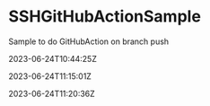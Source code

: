 # SSHGitHubActionSample
Sample to do GitHubAction on branch push

2023-06-24T10:44:25Z

2023-06-24T11:15:01Z

2023-06-24T11:20:36Z
